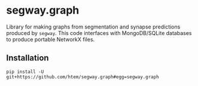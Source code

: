 # segway.graph

Library for making graphs from segmentation and synapse predictions produced by `segway`. This code interfaces with MongoDB/SQLite databases to produce portable NetworkX files.

## Installation
```
pip install -U git+https://github.com/htem/segway.graph#egg=segway.graph
```
